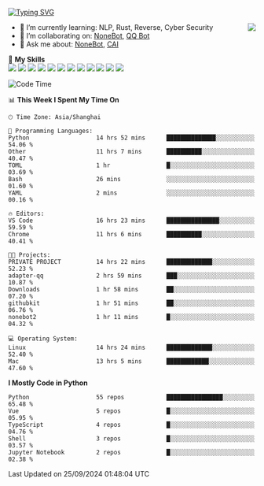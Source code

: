 [![Typing SVG](https://readme-typing-svg.herokuapp.com?size=25&duration=2500&color=8C43EA&vCenter=true&width=200&height=40&lines=Hi+there+%F0%9F%91%8B%F0%9F%8F%BB;I'm+yanyongyu)](https://git.io/typing-svg)

<a href="#">
  <img align="right" src="https://github-readme-stats.vercel.app/api?username=yanyongyu&count_private=true&show_icons=true&bg_color=15,f2f7fd,E0EAFC" />
</a>

- 🌱 I’m currently learning: NLP, Rust, Reverse, Cyber Security
- 👯 I’m collaborating on: [NoneBot](https://github.com/nonebot), [QQ Bot](https://github.com/Mrs4s/go-cqhttp)
- 💬 Ask me about: [NoneBot](https://github.com/nonebot), [CAI](https://github.com/cscs181/CAI)

🌟 **My Skills**  
![](https://img.shields.io/badge/-Python-3e74a2?style=flat-square&logo=Python&logoColor=fff)
![](https://img.shields.io/badge/-TypeScript-3178C6?style=flat-square&logo=TypeScript&logoColor=fff)
![](https://img.shields.io/badge/-Vue-4fc08d?style=flat-square&logo=Vue.js&logoColor=fff)
![](https://img.shields.io/badge/-React-2d98ce?style=flat-square&logo=React&logoColor=fff)
![](https://img.shields.io/badge/-FastAPI-009688?style=flat-square&logo=FastAPI&logoColor=fff)
![](https://img.shields.io/badge/-Linux-000000?style=flat-square&logo=Linux&logoColor=fff)
![](https://img.shields.io/badge/-Docker-2496ED?style=flat-square&logo=Docker&logoColor=fff)
![](https://img.shields.io/badge/-Kubernetes-326CE5?style=flat-square&logo=Kubernetes&logoColor=fff)
![](https://img.shields.io/badge/-GitHub%20Actions-2088FF?style=flat-square&logo=GitHubActions&logoColor=fff)
![](https://img.shields.io/badge/-PostgreSQL-4169E1?style=flat-square&logo=PostgreSQL&logoColor=fff)
![](https://img.shields.io/badge/-Redis-DC382D?style=flat-square&logo=Redis&logoColor=fff)
![](https://img.shields.io/badge/-MongoDB-47A248?style=flat-square&logo=MongoDB&logoColor=fff)

<!--START_SECTION:waka-->
![Code Time](http://img.shields.io/badge/Code%20Time-6%2C694%20hrs%2054%20mins-blue)

📊 **This Week I Spent My Time On** 

```text
🕑︎ Time Zone: Asia/Shanghai

💬 Programming Languages: 
Python                   14 hrs 52 mins      ██████████████░░░░░░░░░░░   54.06 % 
Other                    11 hrs 7 mins       ██████████░░░░░░░░░░░░░░░   40.47 % 
TOML                     1 hr                █░░░░░░░░░░░░░░░░░░░░░░░░   03.69 % 
Bash                     26 mins             ░░░░░░░░░░░░░░░░░░░░░░░░░   01.60 % 
YAML                     2 mins              ░░░░░░░░░░░░░░░░░░░░░░░░░   00.16 % 

🔥 Editors: 
VS Code                  16 hrs 23 mins      ███████████████░░░░░░░░░░   59.59 % 
Chrome                   11 hrs 6 mins       ██████████░░░░░░░░░░░░░░░   40.41 % 

🐱‍💻 Projects: 
PRIVATE PROJECT          14 hrs 22 mins      █████████████░░░░░░░░░░░░   52.23 % 
adapter-qq               2 hrs 59 mins       ███░░░░░░░░░░░░░░░░░░░░░░   10.87 % 
Downloads                1 hr 58 mins        ██░░░░░░░░░░░░░░░░░░░░░░░   07.20 % 
githubkit                1 hr 51 mins        ██░░░░░░░░░░░░░░░░░░░░░░░   06.76 % 
nonebot2                 1 hr 11 mins        █░░░░░░░░░░░░░░░░░░░░░░░░   04.32 % 

💻 Operating System: 
Linux                    14 hrs 24 mins      █████████████░░░░░░░░░░░░   52.40 % 
Mac                      13 hrs 5 mins       ████████████░░░░░░░░░░░░░   47.60 % 
```

**I Mostly Code in Python** 

```text
Python                   55 repos            ████████████████░░░░░░░░░   65.48 % 
Vue                      5 repos             █░░░░░░░░░░░░░░░░░░░░░░░░   05.95 % 
TypeScript               4 repos             █░░░░░░░░░░░░░░░░░░░░░░░░   04.76 % 
Shell                    3 repos             █░░░░░░░░░░░░░░░░░░░░░░░░   03.57 % 
Jupyter Notebook         2 repos             █░░░░░░░░░░░░░░░░░░░░░░░░   02.38 % 
```




 Last Updated on 25/09/2024 01:48:04 UTC
<!--END_SECTION:waka-->
